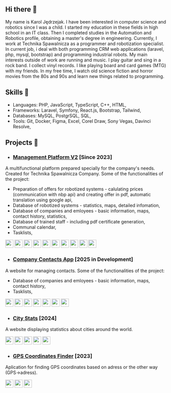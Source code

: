 ## Hi there 👋

My name is Karol Jędrzejak. I have been interested in computer science and robotics since I was a child. I started my education in these fields in high school in an IT class. Then I completed studies in the Automation and Robotics profile, obtaining a master's degree in engineering. Currently, I work at Technika Spawalnicza as a programmer and robotization specialist. In current job, i deal with both programming CRM web applications (laravel, php, mysql, bootstrap) and programming industrial robots. My main interests outside of work are running and music. I play guitar and sing in a rock band. I collect vinyl records. I like playing board and card games (MTG) with my friends. In my free time, I watch old science fiction and horror movies from the 80s and 90s and learn new things related to programming.

## Skills 🧩
- Languages: PHP, JavaScript, TypeScript, C++, HTML,
- Frameworks: Laravel, Symfony, React.js, Bootstrap, Tailwind,
- Databases: MySQL, PostgrSQL, SQL,
- Tools: Git, Docker, Figma, Excel, Corel Draw, Sony Vegas, Davinci Resolve,

## Projects 🚀

- ### [Management Platform V2](https://www.youtube.com/watch?v=wAOztZSRKtQ) [Since 2023]
A multifunctional platform prepared specially for the company's needs. Created for Technika Spawalnicza Company. Some of the functionalities of the project:
- Preparation of offers for robotized systems - calulating prices (communication with nbp api) and creating offer in pdf, automatic translation using google api,
- Database of robotized systems - statistics, maps, detailed infomation,
- Database of companies and emloyees - basic information, maps, contact history, statistics,
- Database of trained staff - including pdf certificate generation,
- Communal calendar,
- Tasklists,

<img src="https://upload.wikimedia.org/wikipedia/commons/thumb/9/9a/Laravel.svg/231px-Laravel.svg.png" height="25">   <img src="https://upload.wikimedia.org/wikipedia/commons/thumb/2/27/PHP-logo.svg/320px-PHP-logo.svg.png" height="25">   <img src="https://upload.wikimedia.org/wikipedia/commons/thumb/0/0a/MySQL_textlogo.svg/320px-MySQL_textlogo.svg.png" height="25">   <img src="https://upload.wikimedia.org/wikipedia/commons/9/95/PhpMyAdmin_logo.png" height="25">   <img src="https://upload.wikimedia.org/wikipedia/commons/thumb/b/b2/Bootstrap_logo.svg/301px-Bootstrap_logo.svg.png" height="25">   <img src="https://upload.wikimedia.org/wikipedia/commons/thumb/8/81/JQuery_logo_text.svg/320px-JQuery_logo_text.svg.png" height="25">   <img src="https://upload.wikimedia.org/wikipedia/commons/thumb/9/99/Unofficial_JavaScript_logo_2.svg/240px-Unofficial_JavaScript_logo_2.svg.png" height="25">   <img src="https://upload.wikimedia.org/wikipedia/commons/thumb/f/f1/Vitejs-logo.svg/244px-Vitejs-logo.svg.png" height="25">  <img src="https://upload.wikimedia.org/wikipedia/commons/thumb/9/96/Sass_Logo_Color.svg/320px-Sass_Logo_Color.svg.png" height="25">   <img src="https://e7.pngegg.com/pngimages/50/606/png-clipart-computer-icons-scalable-graphics-api-icon-text-logo-thumbnail.png" height="25">

- ### [Company Contacts App](https://github.com/karol-jedrzejak/company-contacts-app) [2025 in Development]
A website for managing contacts. Some of the functionalities of the project:
- Database of companies and emloyees - basic information, maps, contact history,
- Tasklists,
  
<img src="https://upload.wikimedia.org/wikipedia/commons/thumb/9/9a/Laravel.svg/231px-Laravel.svg.png" height="25"> <img src="https://upload.wikimedia.org/wikipedia/commons/thumb/2/27/PHP-logo.svg/320px-PHP-logo.svg.png" height="25"> <img src="https://upload.wikimedia.org/wikipedia/commons/thumb/0/0a/MySQL_textlogo.svg/320px-MySQL_textlogo.svg.png" height="25"> <img src="https://upload.wikimedia.org/wikipedia/commons/9/95/PhpMyAdmin_logo.png" height="25"> <img src="https://upload.wikimedia.org/wikipedia/commons/thumb/3/30/React_Logo_SVG.svg/260px-React_Logo_SVG.svg.png" height="25"> <img src="https://upload.wikimedia.org/wikipedia/commons/thumb/9/95/Tailwind_CSS_logo.svg/320px-Tailwind_CSS_logo.svg.png" height="25"> <img src="https://upload.wikimedia.org/wikipedia/commons/thumb/9/99/Unofficial_JavaScript_logo_2.svg/240px-Unofficial_JavaScript_logo_2.svg.png" height="25">

- ### [City Stats](https://github.com/karol-jedrzejak/city_stats_react) [2024]
A website displaying statistics about cities around the world.

<img src="https://upload.wikimedia.org/wikipedia/commons/thumb/6/60/Symfony2.svg/320px-Symfony2.svg.png" height="25"> <img src="https://upload.wikimedia.org/wikipedia/commons/thumb/2/27/PHP-logo.svg/320px-PHP-logo.svg.png" height="25"> <img src="https://upload.wikimedia.org/wikipedia/commons/thumb/3/30/React_Logo_SVG.svg/260px-React_Logo_SVG.svg.png" height="25"> <img src="https://upload.wikimedia.org/wikipedia/commons/thumb/9/95/Tailwind_CSS_logo.svg/320px-Tailwind_CSS_logo.svg.png" height="25"> <img src="https://upload.wikimedia.org/wikipedia/commons/thumb/9/99/Unofficial_JavaScript_logo_2.svg/240px-Unofficial_JavaScript_logo_2.svg.png" height="25">

- ### [GPS Coordinates Finder](https://github.com/karol-jedrzejak/GPS-Coordinates-Finder) [2023]
Aplication for finding GPS coordinates based on adress or the other way (GPS->adress).

<img src="https://upload.wikimedia.org/wikipedia/commons/thumb/9/99/Unofficial_JavaScript_logo_2.svg/240px-Unofficial_JavaScript_logo_2.svg.png" height="25"> <img src="https://upload.wikimedia.org/wikipedia/commons/thumb/b/b2/Bootstrap_logo.svg/301px-Bootstrap_logo.svg.png" height="25">
<img src="https://upload.wikimedia.org/wikipedia/commons/thumb/a/ad/Html5_css3_styling.svg/265px-Html5_css3_styling.svg.png" height="25">
